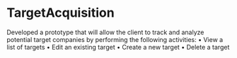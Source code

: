 # TargetAcquisition
Developed a prototype that will allow the client to track and analyze potential target companies by performing the following activities: • View a list of targets • Edit an existing target • Create a new target • Delete a target
